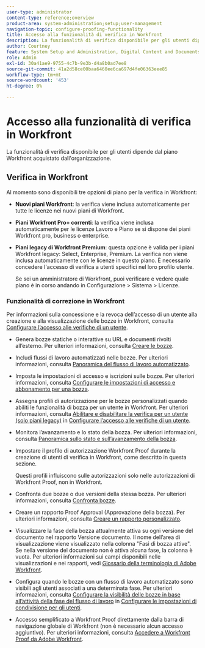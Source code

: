 ```yaml
---
user-type: administrator
content-type: reference;overview
product-area: system-administration;setup;user-management
navigation-topic: configure-proofing-functionality
title: Accesso alla funzionalità di verifica in Workfront
description: La funzionalità di verifica disponibile per gli utenti dipende dal piano Workfront acquistato dall'organizzazione.
author: Courtney
feature: System Setup and Administration, Digital Content and Documents
role: Admin
exl-id: 30a41ae9-9755-4c7b-9e3b-d4a8b0ad7ee8
source-git-commit: 41a2d58ce00baa6460ee6ca697d4fe06363eee85
workflow-type: tm+mt
source-wordcount: '453'
ht-degree: 0%

---
```


# Accesso alla funzionalità di verifica in Workfront

La funzionalità di verifica disponibile per gli utenti dipende dal piano Workfront acquistato dall&#39;organizzazione.

## Verifica in Workfront

Al momento sono disponibili tre opzioni di piano per la verifica in Workfront:

* **Nuovi piani Workfront**: la verifica viene inclusa automaticamente per tutte le licenze nei nuovi piani di Workfront.
* **Piani Workfront Pro+ correnti**: la verifica viene inclusa automaticamente per le licenze Lavoro e Piano se si dispone dei piani Workfront pro, business o enterprise.
* **Piani legacy di Workfront Premium**: questa opzione è valida per i piani Workfront legacy: Select, Enterprise, Premium. La verifica non viene inclusa automaticamente con le licenze in questo piano. È necessario concedere l&#39;accesso di verifica a utenti specifici nel loro profilo utente.

  Se sei un amministratore di Workfront, puoi verificare e vedere quale piano è in corso andando in Configurazione > Sistema > Licenze.

### Funzionalità di correzione in Workfront

Per informazioni sulla concessione e la revoca dell’accesso di un utente alla creazione e alla visualizzazione delle bozze in Workfront, consulta [Configurare l’accesso alle verifiche di un utente](../../../administration-and-setup/manage-workfront/configure-proofing/configure-a-users-proofing-access.md).

* Genera bozze statiche o interattive su URL e documenti rivolti all’esterno. Per ulteriori informazioni, consulta [Creare le bozze](../../../review-and-approve-work/proofing/creating-proofs-within-workfront/create-proofs--in-wf.md).
* Includi flussi di lavoro automatizzati nelle bozze. Per ulteriori informazioni, consulta [Panoramica del flusso di lavoro automatizzato](../../../review-and-approve-work/proofing/proofing-overview/automated-workflow.md).
* Imposta le impostazioni di accesso e iscrizioni sulle bozze. Per ulteriori informazioni, consulta [Configurare le impostazioni di accesso e abbonamento per una bozza](../../../review-and-approve-work/proofing/managing-proofs-within-workfront/configure-access-subscription-settings-proof.md).
* Assegna profili di autorizzazione per le bozze personalizzati quando abiliti le funzionalità di bozza per un utente in Workfront. Per ulteriori informazioni, consulta [Abilitare e disabilitare la verifica per un utente (solo piani legacy)](../../../administration-and-setup/manage-workfront/configure-proofing/configure-a-users-proofing-access.md#enabling-and-disabling-proofing-for-a-user) in [Configurare l’accesso alle verifiche di un utente](../../../administration-and-setup/manage-workfront/configure-proofing/configure-a-users-proofing-access.md).
* Monitora l’avanzamento e lo stato della bozza. Per ulteriori informazioni, consulta [Panoramica sullo stato e sull’avanzamento della bozza](../../../review-and-approve-work/proofing/proofing-overview/view-progress-status-proof.md).
* Impostare il profilo di autorizzazione Workfront Proof durante la creazione di utenti di verifica in Workfront, come descritto in questa sezione.

  Questi profili influiscono sulle autorizzazioni solo nelle autorizzazioni di Workfront Proof, non in Workfront.

* Confronta due bozze o due versioni della stessa bozza. Per ulteriori informazioni, consulta [Confronta bozze](../../../review-and-approve-work/proofing/reviewing-proofs-within-workfront/review-a-proof/compare-proofs.md).
* Creare un rapporto Proof Approval (Approvazione della bozza). Per ulteriori informazioni, consulta  [Creare un rapporto personalizzato](../../../reports-and-dashboards/reports/creating-and-managing-reports/create-custom-report.md).
* Visualizzare la fase della bozza attualmente attiva su ogni versione del documento nel rapporto Versione documento. Il nome dell’area di visualizzazione viene visualizzato nella colonna &quot;Fasi di bozza attive&quot;. Se nella versione del documento non è attiva alcuna fase, la colonna è vuota. Per ulteriori informazioni sui campi disponibili nelle visualizzazioni e nei rapporti, vedi [Glossario della terminologia di Adobe Workfront](../../../workfront-basics/navigate-workfront/workfront-navigation/workfront-terminology-glossary.md).
* Configura quando le bozze con un flusso di lavoro automatizzato sono visibili agli utenti associati a una determinata fase. Per ulteriori informazioni, consulta [Configurare la visibilità delle bozze in base all’attività della fase del flusso di lavoro](../../../administration-and-setup/manage-workfront/configure-proofing/configure-sharing-settings-users.md#configuring-proof-visibility-based-on-workflow-stage-activity) in  [Configurare le impostazioni di condivisione per gli utenti](../../../administration-and-setup/manage-workfront/configure-proofing/configure-sharing-settings-users.md).
* Accesso semplificato a Workfront Proof direttamente dalla barra di navigazione globale di Workfront (non è necessario alcun accesso aggiuntivo). Per ulteriori informazioni, consulta [Accedere a Workfront Proof da Adobe Workfront](../../../review-and-approve-work/proofing/managing-proofs-within-workfront/access-wf-proof-in-workfront.md).

<!--
>[!NOTE]
>
>There are some capabilities included in Workfront Proof standalone that are not included in Proofing in Workfront. To learn more, see [Standalone Workfront Proof to Integrated Proofing in Workfront overview](../../../administration-and-setup/manage-workfront/configure-proofing/move-to-proofing-in-workfront.md)
-->
